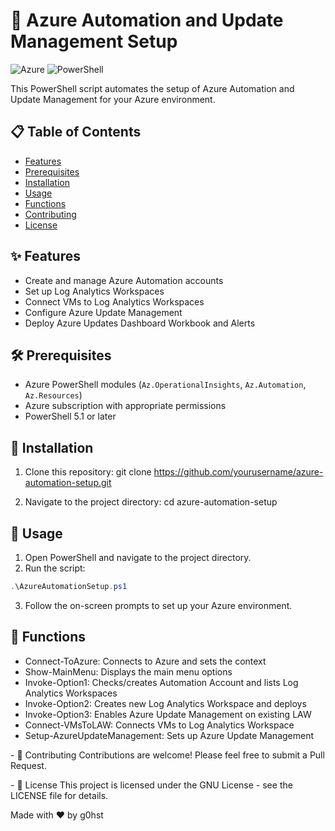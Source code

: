 # 🤖 Azure Automation and Update Management Setup

![Azure](https://img.shields.io/badge/azure-%230072C6.svg?style=for-the-badge&logo=microsoftazure&logoColor=white)
![PowerShell](https://img.shields.io/badge/PowerShell-%235391FE.svg?style=for-the-badge&logo=powershell&logoColor=white)

This PowerShell script automates the setup of Azure Automation and Update Management for your Azure environment.

## 📋 Table of Contents

- [Features](#-features)
- [Prerequisites](#-prerequisites)
- [Installation](#-installation)
- [Usage](#-usage)
- [Functions](#-functions)
- [Contributing](#-contributing)
- [License](#-license)

## ✨ Features

- Create and manage Azure Automation accounts
- Set up Log Analytics Workspaces
- Connect VMs to Log Analytics Workspaces
- Configure Azure Update Management
- Deploy Azure Updates Dashboard Workbook and Alerts

## 🛠 Prerequisites

- Azure PowerShell modules (`Az.OperationalInsights`, `Az.Automation`, `Az.Resources`)
- Azure subscription with appropriate permissions
- PowerShell 5.1 or later

## 💾 Installation

1. Clone this repository:
git clone https://github.com/yourusername/azure-automation-setup.git

2. Navigate to the project directory:
cd azure-automation-setup

## 🚀 Usage

1. Open PowerShell and navigate to the project directory.
2. Run the script:
```powershell
.\AzureAutomationSetup.ps1
```
3. Follow the on-screen prompts to set up your Azure environment.

## 🔧 Functions

- Connect-ToAzure: Connects to Azure and sets the context
- Show-MainMenu: Displays the main menu options
- Invoke-Option1: Checks/creates Automation Account and lists Log Analytics Workspaces
- Invoke-Option2: Creates new Log Analytics Workspace and deploys
- Invoke-Option3: Enables Azure Update Management on existing LAW
- Connect-VMsToLAW: Connects VMs to Log Analytics Workspace
- Setup-AzureUpdateManagement: Sets up Azure Update Management
<p></p>
- 👥 Contributing
Contributions are welcome! Please feel free to submit a Pull Request.
<p></p>
- 📄 License
This project is licensed under the GNU License - see the LICENSE file for details.

<p align="center"></p>
Made with ❤️ by g0hst
